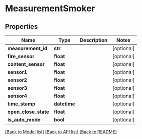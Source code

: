 # MeasurementSmoker

## Properties
Name | Type | Description | Notes
------------ | ------------- | ------------- | -------------
**measurement_id** | **str** |  | [optional] 
**fire_sensor** | **float** |  | [optional] 
**content_sensor** | **float** |  | [optional] 
**sensor1** | **float** |  | [optional] 
**sensor2** | **float** |  | [optional] 
**sensor3** | **float** |  | [optional] 
**sensor4** | **float** |  | [optional] 
**time_stamp** | **datetime** |  | [optional] 
**open_close_state** | **float** |  | [optional] 
**is_auto_mode** | **bool** |  | [optional] 

[[Back to Model list]](../README.md#documentation-for-models) [[Back to API list]](../README.md#documentation-for-api-endpoints) [[Back to README]](../README.md)


